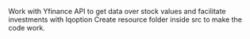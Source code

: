 Work with Yfinance API to get data over stock values and facilitate investments with Iqoption
Create resource folder inside src to make the code work.
